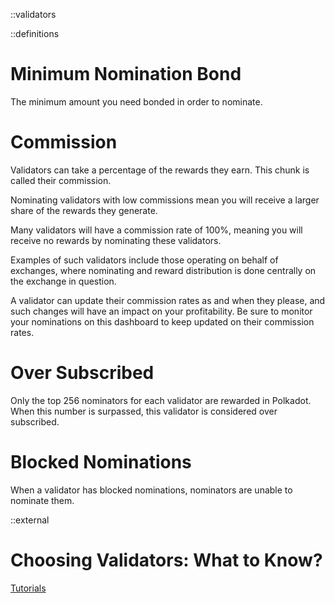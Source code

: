 ::validators

::definitions

# Minimum Nomination Bond

The minimum amount you need bonded in order to nominate.

# Commission

Validators can take a percentage of the rewards they earn. This chunk is called their commission.

Nominating validators with low commissions mean you will receive a larger share of the rewards they generate.

Many validators will have a commission rate of 100%, meaning you will receive no rewards by nominating these validators.

Examples of such validators include those operating on behalf of exchanges, where nominating and reward distribution is done centrally on the exchange in question.

A validator can update their commission rates as and when they please, and such changes will have an impact on your profitability. Be sure to monitor your nominations on this dashboard to keep updated on their commission rates.

# Over Subscribed

Only the top 256 nominators for each validator are rewarded in Polkadot. When this number is surpassed, this validator is considered over subscribed.

# Blocked Nominations 

When a validator has blocked nominations, nominators are unable to nominate them.

::external

# Choosing Validators: What to Know?

[Tutorials](https://polkadot.network/)